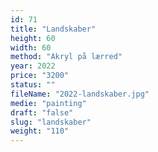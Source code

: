 ```yaml
---
id: 71
title: "Landskaber"
height: 60
width: 60
method: "Akryl på lærred"
year: 2022
price: "3200"
status: ""
fileName: "2022-landskaber.jpg"
medie: "painting"
draft: "false"
slug: "landskaber"
weight: "110"
---
```

